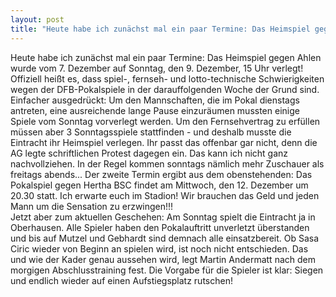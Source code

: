 ```yaml
---
layout: post
title: "Heute habe ich zunächst mal ein paar Termine: Das Heimspiel gegen Ahlen wurde vom 7."
---
```


Heute habe ich zunächst mal ein paar Termine: Das Heimspiel gegen Ahlen wurde vom 7. Dezember auf Sonntag, den 9. Dezember, 15 Uhr verlegt! Offiziell heißt es, dass spiel-, fernseh- und lotto-technische Schwierigkeiten wegen der DFB-Pokalspiele in der darauffolgenden Woche der Grund sind. Einfacher ausgedrückt: Um den Mannschaften, die im Pokal dienstags antreten, eine ausreichende lange Pause einzuräumen mussten einige Spiele vom Sonntag vorverlegt werden. Um den Fernsehvertrag zu erfüllen müssen aber 3 Sonntagsspiele stattfinden - und deshalb musste die Eintracht ihr Heimspiel verlegen. Ihr passt das offenbar gar nicht, denn die AG legte schriftlichen Protest dagegen ein. Das kann ich nicht ganz nachvollziehen. In der Regel kommen sonntags nämlich mehr Zuschauer als freitags abends... Der zweite Termin ergibt aus dem obenstehenden: Das Pokalspiel gegen Hertha BSC findet am Mittwoch, den 12. Dezember um 20.30 statt. Ich erwarte euch im Stadion! Wir brauchen das Geld und jeden Mann um die Sensation zu erzwingen!!!  
Jetzt aber zum aktuellen Geschehen: Am Sonntag spielt die Eintracht ja in Oberhausen. Alle Spieler haben den Pokalauftritt unverletzt überstanden und bis auf Mutzel und Gebhardt sind demnach alle einsatzbereit. Ob Sasa Ciric wieder von Beginn an spielen wird, ist noch nicht entschieden. Das und wie der Kader genau aussehen wird, legt Martin Andermatt nach dem morgigen Abschlusstraining fest. Die Vorgabe für die Spieler ist klar: Siegen und endlich wieder auf einen Aufstiegsplatz rutschen!

